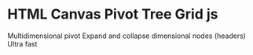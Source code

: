 # HTML Canvas Pivot Tree Grid js

Multidimensional pivot
Expand and collapse dimensional nodes (headers)
Ultra fast
